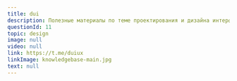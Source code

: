 ```yaml
---
title: dui
description: Полезные материалы по теме проектирования и дизайна интерфейсов. Присылайте интересное @astract или astract.ru
questionId: 11
topic: design
image: null
video: null
link: https://t.me/duiux
linkImage: knowledgebase-main.jpg
text: null
---
```

